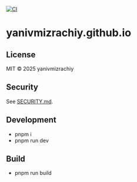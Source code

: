 [![CI](https://github.com/yanivmizrachiy/yanivmizrachiy.github.io/actions/workflows/ci.yml/badge.svg)](https://github.com/yanivmizrachiy/yanivmizrachiy.github.io/actions/workflows/ci.yml)

# yanivmizrachiy.github.io

## License
MIT © 2025 yanivmizrachiy

## Security
See [SECURITY.md](SECURITY.md).

## Development
- pnpm i
- pnpm run dev

## Build
- pnpm run build
